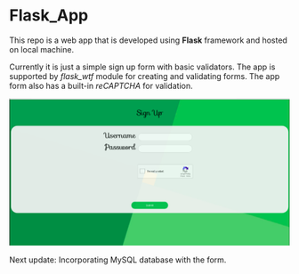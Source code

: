 # Flask_App

This repo is a web app that is developed using **Flask** framework and hosted on local machine. 

Currently it is just a simple sign up form with basic validators.
The app is supported by *flask_wtf* module for creating and validating forms.
The app form also has a built-in *reCAPTCHA* for validation.


![image](https://github.com/knightowl2704/Flask_App/blob/master/Screenshot%20from%202019-08-19%2021-42-18.png)

Next update: Incorporating MySQL database with the form. 
